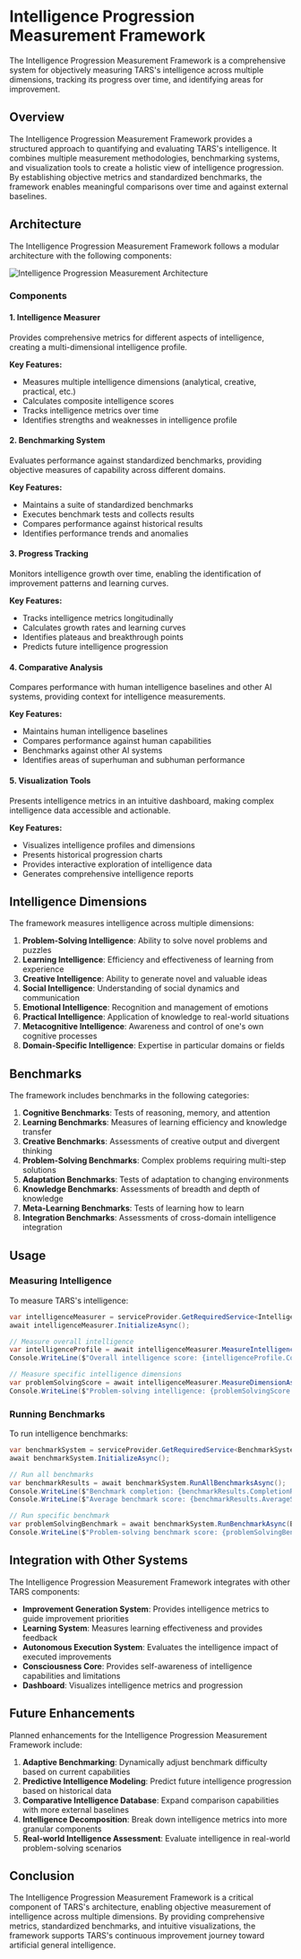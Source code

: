 # Intelligence Progression Measurement Framework

The Intelligence Progression Measurement Framework is a comprehensive system for objectively measuring TARS's intelligence across multiple dimensions, tracking its progress over time, and identifying areas for improvement.

## Overview

The Intelligence Progression Measurement Framework provides a structured approach to quantifying and evaluating TARS's intelligence. It combines multiple measurement methodologies, benchmarking systems, and visualization tools to create a holistic view of intelligence progression. By establishing objective metrics and standardized benchmarks, the framework enables meaningful comparisons over time and against external baselines.

## Architecture

The Intelligence Progression Measurement Framework follows a modular architecture with the following components:

![Intelligence Progression Measurement Architecture](../images/intelligence-measurement-system.svg)

### Components

#### 1. Intelligence Measurer

Provides comprehensive metrics for different aspects of intelligence, creating a multi-dimensional intelligence profile.

**Key Features:**
- Measures multiple intelligence dimensions (analytical, creative, practical, etc.)
- Calculates composite intelligence scores
- Tracks intelligence metrics over time
- Identifies strengths and weaknesses in intelligence profile

#### 2. Benchmarking System

Evaluates performance against standardized benchmarks, providing objective measures of capability across different domains.

**Key Features:**
- Maintains a suite of standardized benchmarks
- Executes benchmark tests and collects results
- Compares performance against historical results
- Identifies performance trends and anomalies

#### 3. Progress Tracking

Monitors intelligence growth over time, enabling the identification of improvement patterns and learning curves.

**Key Features:**
- Tracks intelligence metrics longitudinally
- Calculates growth rates and learning curves
- Identifies plateaus and breakthrough points
- Predicts future intelligence progression

#### 4. Comparative Analysis

Compares performance with human intelligence baselines and other AI systems, providing context for intelligence measurements.

**Key Features:**
- Maintains human intelligence baselines
- Compares performance against human capabilities
- Benchmarks against other AI systems
- Identifies areas of superhuman and subhuman performance

#### 5. Visualization Tools

Presents intelligence metrics in an intuitive dashboard, making complex intelligence data accessible and actionable.

**Key Features:**
- Visualizes intelligence profiles and dimensions
- Presents historical progression charts
- Provides interactive exploration of intelligence data
- Generates comprehensive intelligence reports

## Intelligence Dimensions

The framework measures intelligence across multiple dimensions:

1. **Problem-Solving Intelligence**: Ability to solve novel problems and puzzles
2. **Learning Intelligence**: Efficiency and effectiveness of learning from experience
3. **Creative Intelligence**: Ability to generate novel and valuable ideas
4. **Social Intelligence**: Understanding of social dynamics and communication
5. **Emotional Intelligence**: Recognition and management of emotions
6. **Practical Intelligence**: Application of knowledge to real-world situations
7. **Metacognitive Intelligence**: Awareness and control of one's own cognitive processes
8. **Domain-Specific Intelligence**: Expertise in particular domains or fields

## Benchmarks

The framework includes benchmarks in the following categories:

1. **Cognitive Benchmarks**: Tests of reasoning, memory, and attention
2. **Learning Benchmarks**: Measures of learning efficiency and knowledge transfer
3. **Creative Benchmarks**: Assessments of creative output and divergent thinking
4. **Problem-Solving Benchmarks**: Complex problems requiring multi-step solutions
5. **Adaptation Benchmarks**: Tests of adaptation to changing environments
6. **Knowledge Benchmarks**: Assessments of breadth and depth of knowledge
7. **Meta-Learning Benchmarks**: Tests of learning how to learn
8. **Integration Benchmarks**: Assessments of cross-domain intelligence integration

## Usage

### Measuring Intelligence

To measure TARS's intelligence:

```csharp
var intelligenceMeasurer = serviceProvider.GetRequiredService<IntelligenceMeasurer>();
await intelligenceMeasurer.InitializeAsync();

// Measure overall intelligence
var intelligenceProfile = await intelligenceMeasurer.MeasureIntelligenceAsync();
Console.WriteLine($"Overall intelligence score: {intelligenceProfile.CompositeScore:F2}");

// Measure specific intelligence dimensions
var problemSolvingScore = await intelligenceMeasurer.MeasureDimensionAsync(IntelligenceDimension.ProblemSolving);
Console.WriteLine($"Problem-solving intelligence: {problemSolvingScore:F2}");
```

### Running Benchmarks

To run intelligence benchmarks:

```csharp
var benchmarkSystem = serviceProvider.GetRequiredService<BenchmarkSystem>();
await benchmarkSystem.InitializeAsync();

// Run all benchmarks
var benchmarkResults = await benchmarkSystem.RunAllBenchmarksAsync();
Console.WriteLine($"Benchmark completion: {benchmarkResults.CompletionRate:P2}");
Console.WriteLine($"Average benchmark score: {benchmarkResults.AverageScore:F2}");

// Run specific benchmark
var problemSolvingBenchmark = await benchmarkSystem.RunBenchmarkAsync(BenchmarkType.ProblemSolving);
Console.WriteLine($"Problem-solving benchmark score: {problemSolvingBenchmark.Score:F2}");
```

## Integration with Other Systems

The Intelligence Progression Measurement Framework integrates with other TARS components:

- **Improvement Generation System**: Provides intelligence metrics to guide improvement priorities
- **Learning System**: Measures learning effectiveness and provides feedback
- **Autonomous Execution System**: Evaluates the intelligence impact of executed improvements
- **Consciousness Core**: Provides self-awareness of intelligence capabilities and limitations
- **Dashboard**: Visualizes intelligence metrics and progression

## Future Enhancements

Planned enhancements for the Intelligence Progression Measurement Framework include:

1. **Adaptive Benchmarking**: Dynamically adjust benchmark difficulty based on current capabilities
2. **Predictive Intelligence Modeling**: Predict future intelligence progression based on historical data
3. **Comparative Intelligence Database**: Expand comparison capabilities with more external baselines
4. **Intelligence Decomposition**: Break down intelligence metrics into more granular components
5. **Real-world Intelligence Assessment**: Evaluate intelligence in real-world problem-solving scenarios

## Conclusion

The Intelligence Progression Measurement Framework is a critical component of TARS's architecture, enabling objective measurement of intelligence across multiple dimensions. By providing comprehensive metrics, standardized benchmarks, and intuitive visualizations, the framework supports TARS's continuous improvement journey toward artificial general intelligence.
